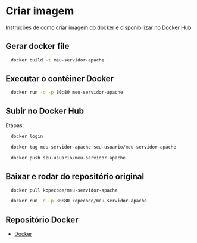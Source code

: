 
# Criar imagem

Instruções de como criar imagem do docker e disponibilizar no Docker Hub


## Gerar docker file


```bash
  docker build -t meu-servidor-apache .

```



## Executar o contêiner Docker
```bash
  docker run -d -p 80:80 meu-servidor-apache

```
    

## Subir no Docker Hub

Etapas:

```bash
  docker login

```
```bash
  docker tag meu-servidor-apache seu-usuario/meu-servidor-apache

```
```bash
  docker push seu-usuario/meu-servidor-apache

```

## Baixar e rodar do repositório original

```bash
  docker pull kopecode/meu-servidor-apache

```

```bash
  docker run -d -p 80:80 kopecode/meu-servidor-apache

```

## Repositório Docker

 - [Docker](https://hub.docker.com/r/kopecode/meu-servidor-apache)
